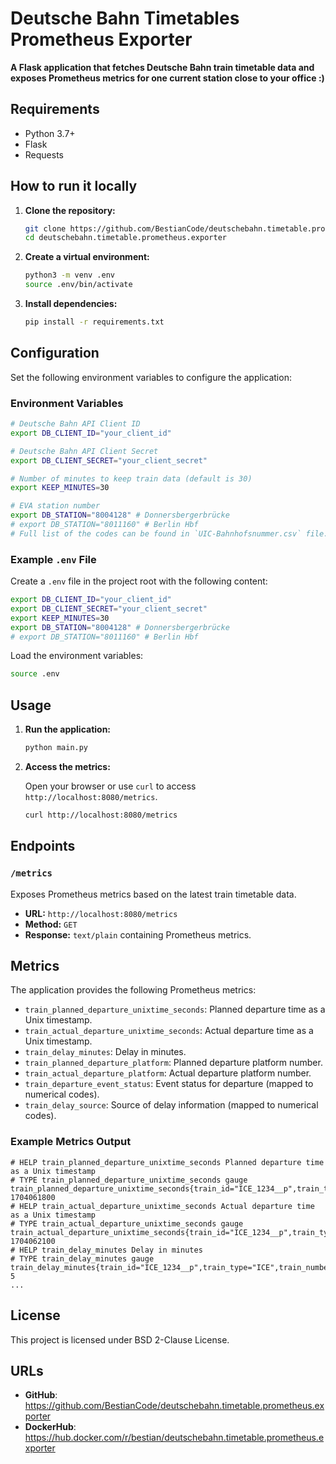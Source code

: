 # Deutsche Bahn Timetables Prometheus Exporter

**A Flask application that fetches Deutsche Bahn train timetable data and exposes Prometheus metrics for one current station close to your office :)**

## Requirements

- Python 3.7+
- Flask
- Requests

## How to run it locally

1. **Clone the repository:**

    ```bash
    git clone https://github.com/BestianCode/deutschebahn.timetable.prometheus.exporter
    cd deutschebahn.timetable.prometheus.exporter
    ```

2. **Create a virtual environment:**

    ```bash
    python3 -m venv .env
    source .env/bin/activate
    ```

3. **Install dependencies:**

    ```bash
    pip install -r requirements.txt
    ```

## Configuration

Set the following environment variables to configure the application:

### Environment Variables

```bash
# Deutsche Bahn API Client ID
export DB_CLIENT_ID="your_client_id"

# Deutsche Bahn API Client Secret
export DB_CLIENT_SECRET="your_client_secret"

# Number of minutes to keep train data (default is 30)
export KEEP_MINUTES=30

# EVA station number
export DB_STATION="8004128" # Donnersbergerbrücke
# export DB_STATION="8011160" # Berlin Hbf
# Full list of the codes can be found in `UIC-Bahnhofsnummer.csv` file.
```

### Example `.env` File

Create a `.env` file in the project root with the following content:

```bash
export DB_CLIENT_ID="your_client_id"
export DB_CLIENT_SECRET="your_client_secret"
export KEEP_MINUTES=30
export DB_STATION="8004128" # Donnersbergerbrücke
# export DB_STATION="8011160" # Berlin Hbf
```

Load the environment variables:

```bash
source .env
```

## Usage

1. **Run the application:**

    ```bash
    python main.py
    ```

2. **Access the metrics:**

    Open your browser or use `curl` to access `http://localhost:8080/metrics`.

    ```bash
    curl http://localhost:8080/metrics
    ```

## Endpoints

### `/metrics`

Exposes Prometheus metrics based on the latest train timetable data.

- **URL:** `http://localhost:8080/metrics`
- **Method:** `GET`
- **Response:** `text/plain` containing Prometheus metrics.

## Metrics

The application provides the following Prometheus metrics:

- `train_planned_departure_unixtime_seconds`: Planned departure time as a Unix timestamp.
- `train_actual_departure_unixtime_seconds`: Actual departure time as a Unix timestamp.
- `train_delay_minutes`: Delay in minutes.
- `train_planned_departure_platform`: Planned departure platform number.
- `train_actual_departure_platform`: Actual departure platform number.
- `train_departure_event_status`: Event status for departure (mapped to numerical codes).
- `train_delay_source`: Source of delay information (mapped to numerical codes).

### Example Metrics Output

```
# HELP train_planned_departure_unixtime_seconds Planned departure time as a Unix timestamp
# TYPE train_planned_departure_unixtime_seconds gauge
train_planned_departure_unixtime_seconds{train_id="ICE_1234__p",train_type="ICE",train_number="1234",line="3",destination="Frankfurt"} 1704061800
# HELP train_actual_departure_unixtime_seconds Actual departure time as a Unix timestamp
# TYPE train_actual_departure_unixtime_seconds gauge
train_actual_departure_unixtime_seconds{train_id="ICE_1234__p",train_type="ICE",train_number="1234",line="3",destination="Frankfurt"} 1704062100
# HELP train_delay_minutes Delay in minutes
# TYPE train_delay_minutes gauge
train_delay_minutes{train_id="ICE_1234__p",train_type="ICE",train_number="1234",line="3",destination="Frankfurt"} 5
...
```

## License

This project is licensed under BSD 2-Clause License.

## URLs

- **GitHub**: https://github.com/BestianCode/deutschebahn.timetable.prometheus.exporter
- **DockerHub**: https://hub.docker.com/r/bestian/deutschebahn.timetable.prometheus.exporter
